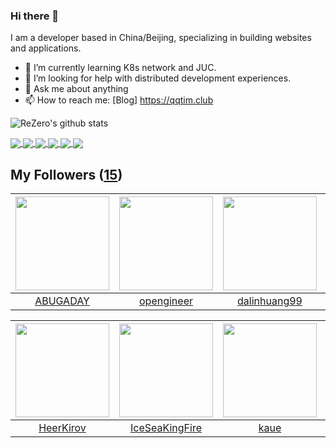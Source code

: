 ### Hi there 👋

  I am a developer based in China/Beijing, specializing in building websites and applications.
  
  - 🌱 I’m currently learning K8s network and JUC.
  - 🤔 I’m looking for help with distributed development experiences.
  - 💬 Ask me about anything
  - 📫 How to reach me: [Blog] https://qqtim.club
  
  
  ![ReZero's github stats](https://github-readme-stats.vercel.app/api?username=rezeros&show_icons=true&title_color=fff&icon_color=79ff97&text_color=9f9f9f&bg_color=151515)
  
 
  <a href="https://github.com/rezeros/zit">
<img align="center" src="https://github-readme-stats.vercel.app/api/pin/?username=rezeros&repo=zit&title_color=fff&icon_color=79ff97&text_color=9f9f9f&bg_color=151515" />
  </a>
  <a href="https://github.com/rezeros/zerobox">
<img align="center" src="https://github-readme-stats.vercel.app/api/pin/?username=rezeros&repo=zerobox&title_color=fff&icon_color=79ff97&text_color=9f9f9f&bg_color=151515" />
  </a>
  <a href="https://github.com/rezeros/leetcode">
<img align="center" src="https://github-readme-stats.vercel.app/api/pin/?username=rezeros&repo=leetcode&title_color=fff&icon_color=79ff97&text_color=9f9f9f&bg_color=151515" />
  </a>
   <a href="https://github.com/rezeros/LLone">
<img align="center" src="https://github-readme-stats.vercel.app/api/pin/?username=rezeros&repo=LLone&title_color=fff&icon_color=79ff97&text_color=9f9f9f&bg_color=151515" />
  </a>

  <a href="https://github.com/rezeros">
<img align="center" src="https://github-readme-stats.vercel.app/api/top-langs/?username=rezeros&layout=compact&exclude_repo=rezeros,rezeros.github.io,blog-source&hide=css,html&langs_count=8" />
  </a>

 <a href="https://github.com/rezeros">
<img align="center" src="https://github-readme-stats.vercel.app/api/wakatime?username=rezeros" />
  </a>
  

## My Followers ([15](https://github.com/ReZeroS?tab=followers))

| <img src="https://avatars.githubusercontent.com/u/22606989?v=4" width="150" height="150" /> | <img src="https://avatars.githubusercontent.com/u/32831059?v=4" width="150" height="150" /> | <img src="https://avatars.githubusercontent.com/u/6508763?v=4" width="150" height="150" /> | <img src="https://avatars.githubusercontent.com/u/29314819?v=4" width="150" height="150" /> |
| :-----------------------------------------------------------------------------------------: | :-----------------------------------------------------------------------------------------: | :----------------------------------------------------------------------------------------: | :-----------------------------------------------------------------------------------------: |
|                           [ABUGADAY](https://github.com/ABUGADAY)                           |                         [opengineer](https://github.com/opengineer)                         |                       [dalinhuang99](https://github.com/dalinhuang99)                      |                      [johntakesnote](https://github.com/johntakesnote)                      |

| <img src="https://avatars.githubusercontent.com/u/26834294?v=4" width="150" height="150" /> | <img src="https://avatars.githubusercontent.com/u/34676280?v=4" width="150" height="150" /> | <img src="https://avatars.githubusercontent.com/u/7304741?v=4" width="150" height="150" /> | <img src="https://avatars.githubusercontent.com/u/11921874?v=4" width="150" height="150" /> |
| :-----------------------------------------------------------------------------------------: | :-----------------------------------------------------------------------------------------: | :----------------------------------------------------------------------------------------: | :-----------------------------------------------------------------------------------------: |
|                          [HeerKirov](https://github.com/HeerKirov)                          |                     [IceSeaKingFire](https://github.com/IceSeaKingFire)                     |                               [kaue](https://github.com/kaue)                              |                        [webshell520](https://github.com/webshell520)                        |